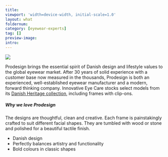 ```yaml
---
title: 
viewport: 'width=device-width, initial-scale=1.0'
layout: what
foldernum: 
category: [eyewear-experts]
tag: []
preview-image: 
intro: 
---
```


<div class="employee-heading">
<img src="/what-we-do/prodesign/prodesign-logo-short.jpg"></img>
</div>

Prodesign brings the essential spirit of Danish design and lifestyle values to the global eyewear market. After 30 years of solid experience with a customer base now measured in the thousands, Prodesign is both an experienced, well-established eyewear manufacturer and a modern, forward thinking company. Innovative Eye Care stocks select models from its [Danish Heritage collection](http://prodesigndenmark.com/product-category/optical/danish-heritage/), including frames with clip-ons.

##### Why we love Prodesign

The designs are thoughtful, clean and creative. Each frame is painstakingly crafted to suit different facial shapes. They are tumbled with wood or stone and polished for a beautiful tactile finish.

  * Danish design
  * Perfectly balances artistry and functionality
  * Bold colours in classic shapes
